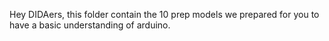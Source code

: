 Hey DIDAers, this folder contain the 10 prep models we prepared for you to have a basic understanding of arduino.
